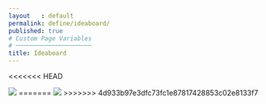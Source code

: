 ```yaml
---
layout   : default
permalink: define/ideaboard/
published: true
# Custom Page Variables
# ─────────────────────
title: Ideaboard
---
```

<<<<<<< HEAD

<img src="../../assets/Images/Moodboard.jpg">
=======
<img src="../../assets/Images/Moodboard.jpg"> 
>>>>>>> 4d933b97e3dfc73fc1e87817428853c02e8133f7
